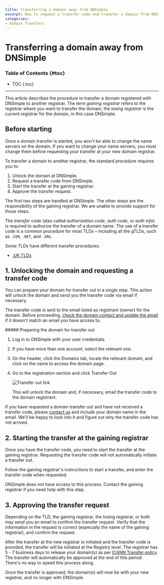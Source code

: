 ```yaml
---
title: Transferring a domain away from DNSimple
excerpt: How to request a transfer code and transfer a domain from DNSimple to a different registrar.
categories:
- Domain Transfers
---
```


# Transferring a domain away from DNSimple

### Table of Contents {#toc}

* TOC
{:toc}

---

This article describes the procedure to transfer a domain registered with DNSimple to another registrar. The term *gaining registrar* refers to the registrar where you want to transfer the domain, the *losing registrar* is the current registrar for the domain, in this case DNSimple.


## Before starting

<warning>
Once a domain transfer is started, you won't be able to change the name servers on the domain. If you want to change your name servers, you must change them before requesting your transfer at your new domain registrar.
</warning>

To transfer a domain to another registrar, the standard procedure requires you to:

1. Unlock the domain at DNSimple.
2. Request a transfer code from DNSimple.
3. Start the transfer at the gaining registrar.
4. Approve the transfer request.

The first two steps are handled at DNSimple. The other steps are the responsibility of the gaining registrar. We are unable to provide support for those steps.

The _transfer code_ (also called _authorization code_, _auth code_, or _auth info_) is required to authorize the transfer of a domain name. The use of a transfer code is a common procedure for most TLDs – including all the gTLDs, such as `.COM`, `.NET`, and `.ORG`.

Some TLDs have different transfer procedures:

- [.UK TLDs](/articles/domains-uk/#transfer-away)


## 1. Unlocking the domain and requesting a transfer code

You can prepare your domain for transfer out in a single step. This action will unlock the domain and send you the transfer code via email if necessary.

The transfer code is sent to the email listed as registrant (owner) for the domain. Before proceeding, [check the domain contact and update the email](/articles/changing-domain-contact/#updating-a-domain-contact) if it doesn't match an email you have access to.

<div class="section-steps" markdown="1">
##### Preparing the domain for transfer out

1.  Log in to DNSimple with your user credentials.
1.  If you have more than one account, select the relevant one.
1.  On the header, click the <label>Domains</label> tab, locate the relevant domain, and click on the name to access the domain page.

1.  Go to the registration section and click <label>Transfer Out</label>

    ![Transfer out link](/files/domain-transfer-out-action.png)

    This will unlock the domain and, if necessary, email the transfer code to the domain registrant.
</div>

If you have requested a domain transfer out and have not received a transfer code, please [contact us](https://dnsimple.com/contact) and include your domain name in the email. We'll be happy to look into it and figure out why the transfer code has not arrived.


## 2. Starting the transfer at the gaining registrar

Once you have the transfer code, you need to start the transfer at the gaining registrar. Requesting the transfer code will not automatically initiate a transfer out.

Follow the gaining registrar's instructions to start a transfer, and enter the transfer code when requested.

DNSimple does not have access to this process. Contact the gaining registrar if you need help with this step.


## 3. Approving the transfer request

Depending on the TLD, the gaining registrar, the losing registrar, or both may send you an email to confirm the transfer request. Verify that the information in the request is correct (especially the name of the gaining registrar), and confirm the request.

After the transfer at the new registrar is initiated and the transfer code is provided, the transfer will be initiated at the Registry level. The registrar has 5 - 7 business days to release your domain(s) as per [ICANN Transfer policy](https://www.icann.org/resources/pages/policy-2012-03-07-en). The transfer will automatically be approved at the end of this period. There's no way to speed this process along.

Once the transfer is approved, the domain(s) will now be with your new registrar, and no longer with DNSimple.

